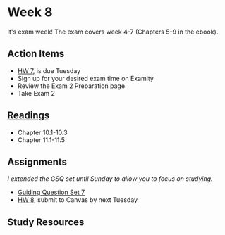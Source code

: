 # Week 8

It's exam week!  The exam covers week 4-7 (Chapters 5-9 in the ebook).  

## Action Items
* [HW 7](https://genchem.science.psu.edu/homework-7-houck), is due Tuesday
* Sign up for your desired exam time on Examity
* Review the Exam 2 Preparation page
* Take Exam 2


## [Readings](https://genchem.science.psu.edu)
* Chapter 10.1-10.3
* Chapter 11.1-11.5


## Assignments

_I extended the GSQ set until Sunday to allow you to focus on studying._

- [Guiding Question Set 7](https://psu.instructure.com/courses/1866869/quizzes/3317765) 
- [HW 8](https://genchem.science.psu.edu/homework-8-houck), submit to Canvas by next Tuesday

## Study Resources







